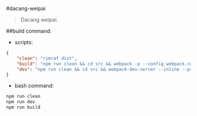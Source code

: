 #dacang-weipai
> Dacang weipai.


##build command:
  - scripts:
  ```json
  {
      "clean": "rimraf dist",
      "build": "npm run clean && cd src && webpack -p --config webpack.config.product.js",
      "dev": "npm run clean && cd src && webpack-dev-server --inline --progress --colors --port 8090 --config webpack.config.development.js"
  }
  ```

  - bash command:
  ```bash
  npm run clean
  npm run dev
  npm run build
  ```
